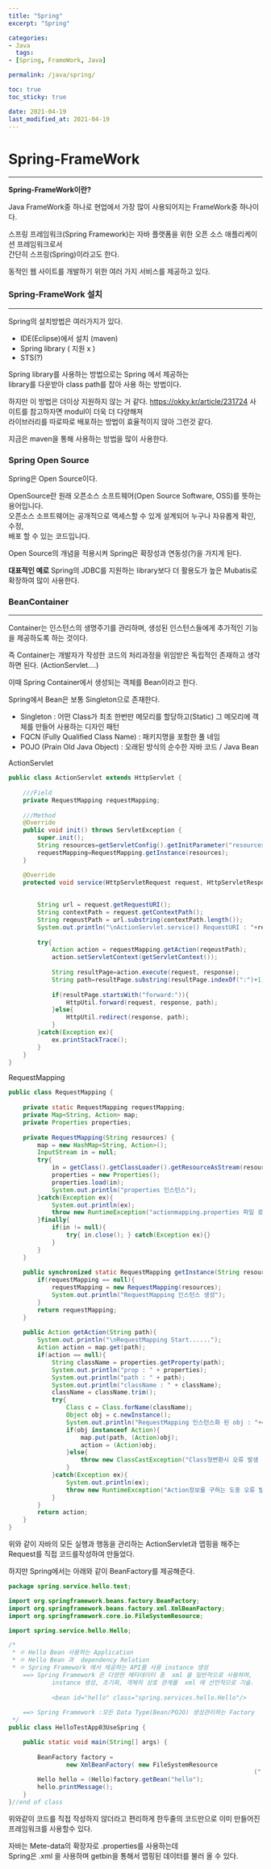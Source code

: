 ```yaml
---
title: "Spring"
excerpt: "Spring"

categories:
- Java
  tags:
- [Spring, FrameWork, Java]

permalink: /java/spring/

toc: true
toc_sticky: true

date: 2021-04-19
last_modified_at: 2021-04-19
---
```


# Spring-FrameWork
---
**Spring-FrameWork이란?**

Java FrameWork중 하나로 현업에서 가장 많이 사용되어지는 FrameWork중 하나이다.

스프링 프레임워크(Spring Framework)는 자바 플랫폼을 위한 오픈 소스 애플리케이션 프레임워크로서  
간단히 스프링(Spring)이라고도 한다.  

동적인 웹 사이트를 개발하기 위한 여러 가지 서비스를 제공하고 있다.

### Spring-FrameWork 설치
---

Spring의 설치방법은 여러가지가 있다.
- IDE(Eclipse)에서 설치 (maven)
- Spring library ( 지원 x )
- STS(?)

Spring library를 사용하는 방법으로는 Spring 에서 제공하는  
library를 다운받아 class path를 잡아 사용 하는 방법이다.  

하지만 이 방법은 더이상 지원하지 않는 거 같다.
https://okky.kr/article/231724 사이트를 참고하자면 modul이 더욱 더 다양해져  
라이브러리를 따로따로 배포하는 방법이 효율적이지 않아 그런것 같다.

지금은 maven을 통해 사용하는 방법을 많이 사용한다.

### Spring Open Source

Spring은 Open Source이다.  

OpenSource란 원래 오픈소스 소프트웨어(Open Source Software, OSS)를 뜻하는 용어입니다.  
오픈소스 소프트웨어는 공개적으로 액세스할 수 있게 설계되어 누구나 자유롭게 확인, 수정,  
배포 할 수 있는 코드입니다. 

Open Source의 개념을 적용시켜 Spring은 확장성과 연동성(?)을 가지게 된다.  

**대표적인 예로** Spring의 JDBC를 지원하는 library보다 더 활용도가 높은 Mubatis로  
확장하여 많이 사용한다. 

### BeanContainer
---

Container는 인스턴스의 생명주기를 관리하며, 생성된 인스턴스들에게 추가적인 기능을 제공하도록 하는 것이다.  

즉 Container는 개발자가 작성한 코드의 처리과정을 위임받은 독립적인 존재하고 생각하면 된다. (ActionServlet....)

이때 Spring Container에서 생성되는 객체를 Bean이라고 한다.

Spring에서 Bean은 보통 Singleton으로 존재한다.
- Singleton : 어떤 Class가 최초 한번만 메모리를 할당하고(Static) 그 메모리에 객체를 만들어 사용하는 디자인 패턴
- FQCN (Fully Qualified Class Name) : 패키지명을 포함한 풀 네임
- POJO (Prain Old Java Object) : 오래된 방식의 순수한 자바 코드 / Java Bean
  

ActionServlet
```java
public class ActionServlet extends HttpServlet {
	
	///Field
	private RequestMapping requestMapping;
	
	///Method
	@Override
	public void init() throws ServletException {
		super.init();
		String resources=getServletConfig().getInitParameter("resources");
		requestMapping=RequestMapping.getInstance(resources);
	}

	@Override
	protected void service(HttpServletRequest request, HttpServletResponse response) 
																						throws ServletException, IOException {
		
		String url = request.getRequestURI();
		String contextPath = request.getContextPath();
		String reqeustPath = url.substring(contextPath.length());
		System.out.println("\nActionServlet.service() RequestURI : "+reqeustPath);
		
		try{
			Action action = requestMapping.getAction(reqeustPath);
			action.setServletContext(getServletContext());
			
			String resultPage=action.execute(request, response);
			String path=resultPage.substring(resultPage.indexOf(":")+1);
			
			if(resultPage.startsWith("forward:")){
				HttpUtil.forward(request, response, path);
			}else{
				HttpUtil.redirect(response, path);
			}
		}catch(Exception ex){
			ex.printStackTrace();
		}
	}
}
```

RequestMapping
```java
public class RequestMapping {
	
	private static RequestMapping requestMapping;
	private Map<String, Action> map;
	private Properties properties;
	
	private RequestMapping(String resources) {
		map = new HashMap<String, Action>();
		InputStream in = null;
		try{
			in = getClass().getClassLoader().getResourceAsStream(resources);
			properties = new Properties();
			properties.load(in);
			System.out.println("properties 인스턴스");
		}catch(Exception ex){
			System.out.println(ex);
			throw new RuntimeException("actionmapping.properties 파일 로딩 실패 :"  + ex);
		}finally{
			if(in != null){
				try{ in.close(); } catch(Exception ex){}
			}
		}
	}
	
	public synchronized static RequestMapping getInstance(String resources){
		if(requestMapping == null){
			requestMapping = new RequestMapping(resources);
			System.out.println("RequestMapping 인스턴스 생성");
		}
		return requestMapping;
	}
	
	public Action getAction(String path){
		System.out.println("\nRequestMapping Start......");
		Action action = map.get(path);
		if(action == null){
			String className = properties.getProperty(path);
			System.out.println("prop : " + properties);
			System.out.println("path : " + path);			
			System.out.println("className : " + className);
			className = className.trim();
			try{
				Class c = Class.forName(className);
				Object obj = c.newInstance();
				System.out.println("RequestMapping 인스턴스화 된 obj : "+obj);
				if(obj instanceof Action){
					map.put(path, (Action)obj);
					action = (Action)obj;
				}else{
					throw new ClassCastException("Class형변환시 오류 발생  ");
				}
			}catch(Exception ex){
				System.out.println(ex);
				throw new RuntimeException("Action정보를 구하는 도중 오류 발생 : " + ex);
			}
		}
		return action;
	}
}
```
위와 같이 자바의 모든 실행과 행동을 관리하는 ActionServlet과 맵핑을 해주는 Request를 직접 코드를작성하여 만들었다.  

하지만 Spring에서는 아래와 같이 BeanFactory를 제공해준다.

```java
package spring.service.hello.test;

import org.springframework.beans.factory.BeanFactory;
import org.springframework.beans.factory.xml.XmlBeanFactory;
import org.springframework.core.io.FileSystemResource;

import spring.service.hello.Hello;

/*
 * ㅇ Hello Bean 사용하는 Application
 * ㅇ Hello Bean 과  dependency Relation
 * ㅇ Spring Framework 에서 제공하는 API를 사용 instance 생성
	==>	Spring Framework 은 다양한 메타데이터 중  xml 을 일반적으로 사용하며,
	  		instance 생성, 초기화, 객체의 상호 관계를  xml 에 선언적으로 기술. 
	  				
			<bean id="hello" class="spring.services.hello.Hello"/>
			
	==> Spring Framework :모든 Data Type(Bean/POJO) 생성관리하는 Factory
 */
public class HelloTestApp03UseSpring {

	public static void main(String[] args) {
		
		BeanFactory factory =
				new XmlBeanFactory( new FileSystemResource
																	("./src/main/resources/config/hello.xml") );
		Hello hello = (Hello)factory.getBean("hello");
		hello.printMessage();
	}
}//end of class
```
위와같이 코드를 직접 작성하지 않더라고 편리하게 한두줄의 코드만으로 이미 만들어진 프레임워크를 사용할수 있다.

자바는 Mete-data의 확장자로 .properties를 사용하는데  
Spring은 .xml 을 사용하며 getbin을 통해서 맵핑된 데이터를 불러 올 수 있다.







